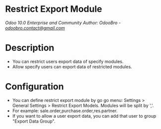 # Restrict Export Module

*Odoo 10.0 Enterprise and Community*
*Author: OdooBro - odoobro.contact@gmail.com*

# Description

- You can restrict users export data of specify modules.
- Allow specify users can export data of restricted modules.

# Configuration

- You can define restrict export module by go go menu: Settings > General Settings > Restrict Export Models. Modules will be split by ','.
- For example: sale.order,purchase.order,res.partner.
- If you want to allow a user export data, you can add that user to group "Export Data Group".
